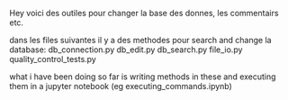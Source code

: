 Hey voici des outiles pour changer la base des donnes, les commentairs etc.

dans les files suivantes il y a des methodes pour search and change la database: 
db_connection.py
db_edit.py
db_search.py
file_io.py
quality_control_tests.py

what i have been doing so far is writing methods in these and executing them in a jupyter notebook (eg executing_commands.ipynb)
